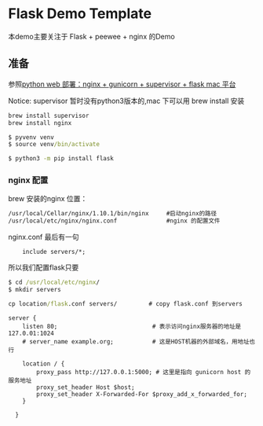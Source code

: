 # Flask Demo Template

本demo主要关注于 Flask + peewee + nginx 的Demo

## 准备

参照[python web 部署：nginx + gunicorn + supervisor + flask mac 平台](http://www.jianshu.com/p/6dce773cb6b8)

Notice: supervisor 暂时没有python3版本的,mac 下可以用 brew install 安装


```cmd
brew install supervisor
brew install nginx

$ pyvenv venv
$ source venv/bin/activate

$ python3 -m pip install flask
```

### nginx 配置

brew 安装的nginx
位置：

```cmd             
/usr/local/Cellar/nginx/1.10.1/bin/nginx     #启动nginx的路径
/usr/local/etc/nginx/nginx.conf              #nginx 的配置文件    
```

nginx.conf 最后有一句

```
    include servers/*;
```

所以我们配置flask只要

```cmd
$ cd /usr/local/etc/nginx/
$ mkdir servers

cp location/flask.conf servers/         # copy flask.conf 到servers
```

```config
server {
    listen 80;                           # 表示访问nginx服务器的地址是127.0.01:1024
    # server_name example.org;           # 这是HOST机器的外部域名，用地址也行

    location / {
        proxy_pass http://127.0.0.1:5000; # 这里是指向 gunicorn host 的服务地址
        proxy_set_header Host $host;
        proxy_set_header X-Forwarded-For $proxy_add_x_forwarded_for;
    }

  }

```
